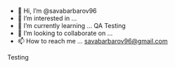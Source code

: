 - 👋 Hi, I’m @savabarbarov96
- 👀 I’m interested in ...
- 🌱 I’m currently learning ... QA Testing
- 💞️ I’m looking to collaborate on ...
- 📫 How to reach me ... savabarbarov96@gmail.com

<!---
savabarbarov96/savabarbarov96 is a ✨ special ✨ repository because its `README.md` (this file) appears on your GitHub profile.
You can click the Preview link to take a look at your changes.
--->

Testing
